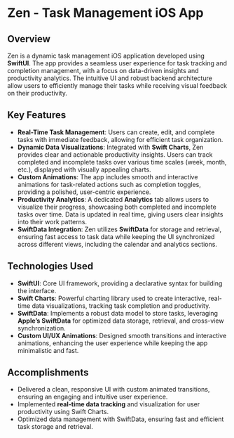 
# Zen - Task Management iOS App

## Overview
Zen is a dynamic task management iOS application developed using **SwiftUI**. The app provides a seamless user experience for task tracking and completion management, with a focus on data-driven insights and productivity analytics. The intuitive UI and robust backend architecture allow users to efficiently manage their tasks while receiving visual feedback on their productivity.

## Key Features

- **Real-Time Task Management**: Users can create, edit, and complete tasks with immediate feedback, allowing for efficient task organization.
- **Dynamic Data Visualizations**: Integrated with **Swift Charts**, Zen provides clear and actionable productivity insights. Users can track completed and incomplete tasks over various time scales (week, month, etc.), displayed with visually appealing charts.
- **Custom Animations**: The app includes smooth and interactive animations for task-related actions such as completion toggles, providing a polished, user-centric experience.
- **Productivity Analytics**: A dedicated **Analytics** tab allows users to visualize their progress, showcasing both completed and incomplete tasks over time. Data is updated in real time, giving users clear insights into their work patterns.
- **SwiftData Integration**: Zen utilizes **SwiftData** for storage and retrieval, ensuring fast access to task data while keeping the UI synchronized across different views, including the calendar and analytics sections.
<!-- - **Dark Mode Support**: The app is fully optimized for dark mode, utilizing a carefully selected **cyan**, **green**, and **orange** color palette for a clean and modern interface. -->

## Technologies Used

- **SwiftUI**: Core UI framework, providing a declarative syntax for building the interface.
- **Swift Charts**: Powerful charting library used to create interactive, real-time data visualizations, tracking task completion and productivity.
- **SwiftData**: Implements a robust data model to store tasks, leveraging **Apple’s SwiftData** for optimized data storage, retrieval, and cross-view synchronization.
- **Custom UI/UX Animations**: Designed smooth transitions and interactive animations, enhancing the user experience while keeping the app minimalistic and fast.

## Accomplishments

- Delivered a clean, responsive UI with custom animated transitions, ensuring an engaging and intuitive user experience.
- Implemented **real-time data tracking** and visualization for user productivity using Swift Charts.
- Optimized data management with SwiftData, ensuring fast and efficient task storage and retrieval.
<!-- - Seamlessly integrated **dark mode support** with a well-curated color scheme for a sleek, modern look. -->
